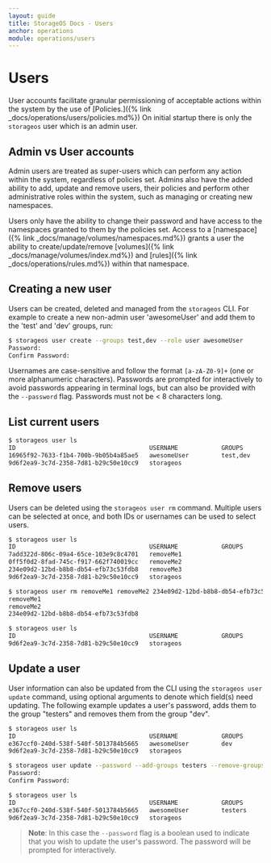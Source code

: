 ```yaml
---
layout: guide
title: StorageOS Docs - Users
anchor: operations
module: operations/users
---
```


# Users

User accounts facilitate granular permissioning of acceptable actions within the system by the use of [Policies.]({% link _docs/operations/users/policies.md%})
On initial startup there is only the `storageos` user which is an admin user.

## Admin vs User accounts

Admin users are treated as super-users which can perform any action within the system, regardless of policies set.
Admins also have the added ability to add, update and remove users, their policies and perform other administrative roles within the system, such as managing or creating new namespaces.

Users only have the ability to change their password and have access to the namespaces granted to them by the policies set.
Access to a [namespace]({% link _docs/manage/volumes/namespaces.md%}) grants a user the ability to create/update/remove
[volumes]({% link _docs/manage/volumes/index.md%}) and [rules]({% link _docs/operations/rules.md%}) within that namespace.

## Creating a new user

Users can be created, deleted and managed from the `storageos` CLI. For example to create a new non-admin user 'awesomeUser' and add them to the 'test' and 'dev' groups, run:

```bash
$ storageos user create --groups test,dev --role user awesomeUser
Password:
Confirm Password:
```

Usernames are case-sensitive and follow the format `[a-zA-Z0-9]+` (one or more alphanumeric characters).
Passwords are prompted for interactively to avoid passwords appearing in terminal logs, but can also be provided with the `--password` flag.
Passwords must not be < 8 characters long.

## List current users

```bash
$ storageos user ls
ID                                     USERNAME            GROUPS              ROLE
16965f92-7633-f1b4-700b-9b05b4a85ae5   awesomeUser         test,dev            user
9d6f2ea9-3c7d-2358-7d81-b29c50e10cc9   storageos                               admin
```

## Remove users

Users can be deleted using the `storageos user rm` command. Multiple users can be selected at once, and both IDs or usernames can be used to select users.

```bash
$ storageos user ls
ID                                     USERNAME            GROUPS              ROLE
7add322d-806c-09a4-65ce-103e9c8c4701   removeMe1                               user
0ff5f0d2-8fad-745c-f917-662f740019cc   removeMe2                               user
234e09d2-12bd-b8b8-db54-efb73c53fdb8   removeMe3                               user
9d6f2ea9-3c7d-2358-7d81-b29c50e10cc9   storageos                               admin

$ storageos user rm removeMe1 removeMe2 234e09d2-12bd-b8b8-db54-efb73c53fdb8
removeMe1
removeMe2
234e09d2-12bd-b8b8-db54-efb73c53fdb8

$ storageos user ls
ID                                     USERNAME            GROUPS              ROLE
9d6f2ea9-3c7d-2358-7d81-b29c50e10cc9   storageos                               admin
```

## Update a user

User information can also be updated from the CLI using the `storageos user update` command, using optional arguments to denote which field(s) need updating.
The following example updates a user's password, adds them to the group "testers" and removes them from the group "dev".

```bash
$ storageos user ls
ID                                     USERNAME            GROUPS              ROLE
e367ccf0-240d-538f-540f-5013784b5665   awesomeUser         dev                 user
9d6f2ea9-3c7d-2358-7d81-b29c50e10cc9   storageos                               admin

$ storageos user update --password --add-groups testers --remove-groups dev awesomeUser
Password:
Confirm Password:

$ storageos user ls
ID                                     USERNAME            GROUPS              ROLE
e367ccf0-240d-538f-540f-5013784b5665   awesomeUser         testers             user
9d6f2ea9-3c7d-2358-7d81-b29c50e10cc9   storageos                               admin
```

>**Note**: In this case the `--password` flag is a boolean used to indicate that you wish to update the user's password.
The password will be prompted for interactively.
